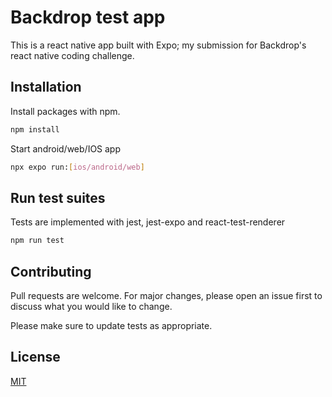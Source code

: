 # Backdrop test app

This is a react native app built with Expo; my submission for Backdrop's react native coding challenge.

## Installation

Install packages with npm.

```bash
npm install
```

Start android/web/IOS app

```bash
npx expo run:[ios/android/web]
```

## Run test suites

Tests are implemented with jest, jest-expo and react-test-renderer

```bash
npm run test
```

## Contributing

Pull requests are welcome. For major changes, please open an issue first to discuss what you would like to change.

Please make sure to update tests as appropriate.

## License

[MIT](https://choosealicense.com/licenses/mit/)
